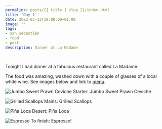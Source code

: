```yaml
---
permalink: posts/{{ title | slug }}/index.html
title: 'Day 1 '
date: 2022-05-13T19:00:00+01:00
image: ''
tags:
- san sebastián
- food
- post
description: Dinner at La Madame

---
```

<!-- Excerpt Start -->
Tonight I had dinner at a fabulous restaurant called La Madame.
<!-- Excerpt End -->
The food was amazing, washed down with a couple of glasses of a local white wine. See images below and link to [menu](http://www.lamadamesansebastian.com/en/).

![Jumbo Sweet Prawn Ceviche](/images/g-jumbo_sweet_prawn_ceviche.jpg)
Starter: Jumbo Sweet Prawn Ceviche

![Grilled Scallops](/images/g-grilled_scallops.jpg)
Mains: Grilled Scallops

![Piña Loca](/images/g-pina_loca.jpg)
Desert: Piña Loca

![Espresso](/images/g-espresso.jpg)
To finish: Espresso!